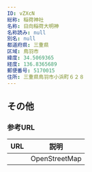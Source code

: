 ```yaml
---
ID: vZXcN
総称: 稲荷神社
名称: 日向稲荷大明神
名称読み: null
別名: null
都道府県: 三重県
区域: 鳥羽市
緯度: 34.5069365
経度: 136.8365689
郵便番号: 5170015
住所: 三重県鳥羽市小浜町６２８
---
```


## その他

### 参考URL

| URL | 説明          |
| --- | ------------- |
|     | OpenStreetMap |
